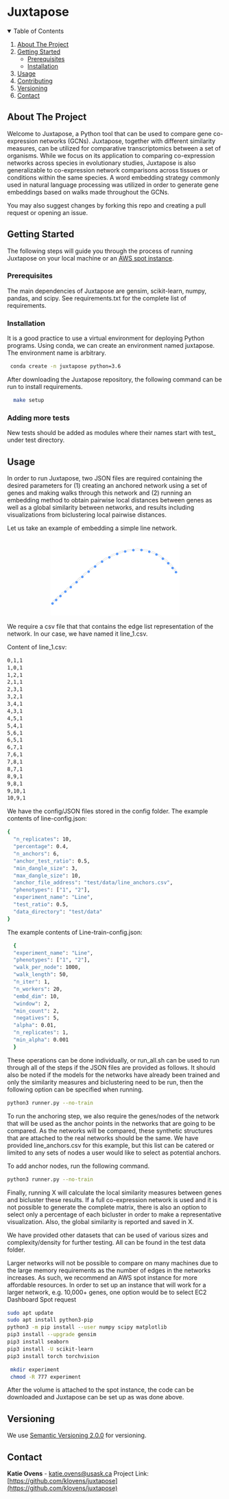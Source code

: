 # Juxtapose

<!-- TABLE OF CONTENTS -->
<details open="open">
  <summary>Table of Contents</summary>
  <ol>
    <li>
      <a href="#about-the-project">About The Project</a>
    </li>
    <li>
      <a href="#getting-started">Getting Started</a>
      <ul>
        <li><a href="#prerequisites">Prerequisites</a></li>
        <li><a href="#installation">Installation</a></li>
      </ul>
    </li>
    <li><a href="#usage">Usage</a></li>
    <li><a href="#contributing">Contributing</a></li>
    <li><a href="#versioning">Versioning</a></li>
    <li><a href="#contact">Contact</a></li>
  </ol>
</details>



<!-- ABOUT THE PROJECT -->
## About The Project

Welcome to Juxtapose, a Python tool that can be used to compare gene co-expression networks (GCNs). Juxtapose, together with different similarity measures, can be utilized for comparative transcriptomics between a set of organisms. While we focus on its application to comparing co-expression networks across species in evolutionary studies, Juxtapose is also generalizable to co-expression network comparisons across tissues or conditions within the same species. A word embedding strategy commonly used in natural language processing was utilized in order to generate gene embeddings based on walks made throughout the GCNs. 

You may also suggest changes by forking this repo and creating a pull request or opening an issue. 

<!-- GETTING STARTED -->
## Getting Started

The following steps will guide you through the process of running Juxtapose on your local machine or an [AWS spot instance](https://aws.amazon.com/ec2/spot/?cards.sort-by=item.additionalFields.startDateTime&cards.sort-order=asc).

### Prerequisites

The main dependencies of Juxtapose are gensim, scikit-learn, numpy, pandas, and scipy. See requirements.txt for the complete list of requirements.

### Installation

It is a good practice to use a virtual environment for deploying Python programs. Using conda, we can create an environment named juxtapose. The environment name is arbitrary.
 ```sh
  conda create -n juxtapose python=3.6
  ```

After downloading the Juxtapose repository, the following command can be run to install requirements.
```sh
  make setup
  ```
  ### Adding more tests

New tests should be added as modules where their names start with test_ under test directory.

<!-- USAGE EXAMPLES -->
## Usage

In order to run Juxtapose, two JSON files are required containing the desired parameters for (1) creating an anchored network using a set of genes and making walks through this network and (2) running an embedding method to obtain pairwise local distances between genes as well as a global similarity between networks, and results including visualizations from biclustering local pairwise distances. 

Let us take an example of embedding a simple line network.

<p align="center">
<img src="JuxtaposeTutorial/line.png" width="300">
</p>

We require a csv file that that contains the edge list representation of the network. In our case, we have named it line_1.csv.

Content of line_1.csv:
```sh
0,1,1
1,0,1
1,2,1
2,1,1
2,3,1
3,2,1
3,4,1
4,3,1
4,5,1
5,4,1
5,6,1
6,5,1
6,7,1
7,6,1
7,8,1
8,7,1
8,9,1
9,8,1
9,10,1
10,9,1
  ```
We have the config/JSON files stored in the config folder.
The example contents of line-config.json:
```sh
{
  "n_replicates": 10,
  "percentage": 0.4,
  "n_anchors": 6,
  "anchor_test_ratio": 0.5,
  "min_dangle_size": 3,
  "max_dangle_size": 10,
  "anchor_file_address": "test/data/line_anchors.csv",
  "phenotypes": ["1", "2"],
  "experiment_name": "Line",
  "test_ratio": 0.5,
  "data_directory": "test/data"
}
```

The example contents of Line-train-config.json:
```sh
  {
  "experiment_name": "Line",
  "phenotypes": ["1", "2"],
  "walk_per_node": 1000,
  "walk_length": 50,
  "n_iter": 1,
  "n_workers": 20,
  "embd_dim": 10,
  "window": 2,
  "min_count": 2,
  "negatives": 5,
  "alpha": 0.01,
  "n_replicates": 1,
  "min_alpha": 0.001
  }
  ```
These operations can be done individually, or run_all.sh can be used to run through all of the steps if the JSON files are provided as follows. It should also be noted if the models for the networks have already been trained and only the similarity measures and biclustering need to be run, then the following option can be specified when running.
```sh
python3 runner.py --no-train
```

To run the anchoring step, we also require the genes/nodes of the network that will be used as the anchor points in the networks that are going to be compared. As the networks will be compared, these synthetic structures that are attached to the real networks should be the same. We have provided line_anchors.csv for this example, but this list can be catered or limited to any sets of nodes a user would like to select as potential anchors.

To add anchor nodes, run the following command.
```sh
python3 runner.py --no-train
``` 
Finally, running X will calculate the local similarity measures between genes and bicluster these results. If a full co-expression network is used and it is not possible to generate the complete matrix, there is also an option to select only a percentage of each bicluster in order to make a representative visualization. Also, the global similarity is reported and saved in X.

We have provided other datasets that can be used of various sizes and complexity/density for further testing. All can be found in the test data folder.

Larger networks will not be possible to compare on many machines due to the large memory requirements as the number of edges in the networks increases. As such, we recommend an AWS spot instance for more affordable resources. In order to set up an instance that will work for a larger network, e.g. 10,000+ genes, one option would be to select 
EC2 Dashboard
Spot request

```sh
sudo apt update
sudo apt install python3-pip
python3 -m pip install --user numpy scipy matplotlib
pip3 install --upgrade gensim
pip3 install seaborn
pip3 install -U scikit-learn
pip3 install torch torchvision
 ```

```sh
 mkdir experiment
 chmod -R 777 experiment
 ```
 After the volume is attached to the spot instance, the code can be downloaded and Juxtapose can be set up as was done above.

<!-- Versioning -->
## Versioning

We use [Semantic Versioning 2.0.0](http://semver.org/) for versioning.


<!-- CONTACT -->
## Contact

**Katie Ovens** - katie.ovens@usask.ca
Project Link: [https://github.com/klovens/juxtapose](https://github.com/klovens/juxtapose)
